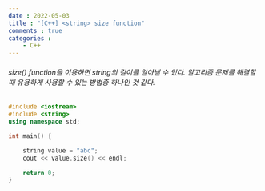 ```yaml
---
date : 2022-05-03
title : "[C++] <string> size function"
comments : true
categories :
    - C++
---
```

###### size() function을 이용하면 string의 길이를 알아낼 수 있다. 알고리즘 문제를 해결할 때 유용하게 사용할 수 있는 방법중 하나인 것 같다.
```c++
#include <iostream>
#include <string>
using namespace std;

int main() {

	string value = "abc";
	cout << value.size() << endl;

	return 0;
}
```